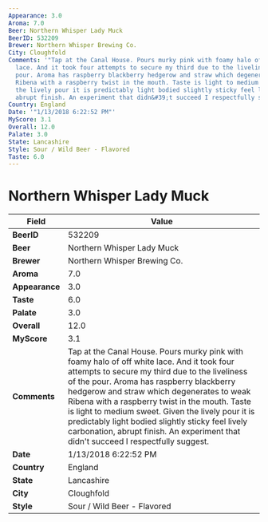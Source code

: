 ```yaml
---
Appearance: 3.0
Aroma: 7.0
Beer: Northern Whisper Lady Muck
BeerID: 532209
Brewer: Northern Whisper Brewing Co.
City: Cloughfold
Comments: '"Tap at the Canal House. Pours murky pink with foamy halo of off white
  lace. And it took four attempts to secure my third due to the liveliness of the
  pour. Aroma has raspberry blackberry hedgerow and straw which degenerates to weak
  Ribena with a raspberry twist in the mouth. Taste is light to medium sweet. Given
  the lively pour it is predictably light bodied slightly sticky feel lively carbonation,
  abrupt finish. An experiment that didn&#39;t succeed I respectfully suggest."'
Country: England
Date: '"1/13/2018 6:22:52 PM"'
MyScore: 3.1
Overall: 12.0
Palate: 3.0
State: Lancashire
Style: Sour / Wild Beer - Flavored
Taste: 6.0
---
```


# Northern Whisper Lady Muck

| Field         | Value |
|---------------|-------|
| **BeerID** | 532209 |
| **Beer** | Northern Whisper Lady Muck |
| **Brewer** | Northern Whisper Brewing Co. |
| **Aroma** | 7.0 |
| **Appearance** | 3.0 |
| **Taste** | 6.0 |
| **Palate** | 3.0 |
| **Overall** | 12.0 |
| **MyScore** | 3.1 |
| **Comments** | Tap at the Canal House. Pours murky pink with foamy halo of off white lace. And it took four attempts to secure my third due to the liveliness of the pour. Aroma has raspberry blackberry hedgerow and straw which degenerates to weak Ribena with a raspberry twist in the mouth. Taste is light to medium sweet. Given the lively pour it is predictably light bodied slightly sticky feel lively carbonation, abrupt finish. An experiment that didn&#39;t succeed I respectfully suggest. |
| **Date** | 1/13/2018 6:22:52 PM |
| **Country** | England |
| **State** | Lancashire |
| **City** | Cloughfold |
| **Style** | Sour / Wild Beer - Flavored |
